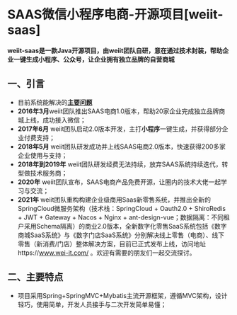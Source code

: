
# SAAS微信小程序电商-开源项目[weiit-saas]

**weiit-saas是一款Java开源项目，由weiit团队自研，意在通过技术封装，帮助企业一键生成小程序、公众号，让企业拥有独立品牌的自营商城**



    
## 一、引言

 -  目前系统能解决的[**主要问题**](https://my.oschina.net/oyxm0/blog/4776398)
 -  **2016年3月**weiit团队推出SAAS电商1.0版本，帮助20家企业完成独立品牌商城上线，成功接入微信；
 -  **2017年6月** weiit团队启动2.0版本开发，主打**小程序**一键生成，并获得部分企业付费支持；
 -  **2018年5月** weiit团队研发成功并上线SAAS电商2.0版本，快速获得200多家企业使用与支持；
 -  **2018年到2019年** weiit团队研发经费无法持续，放弃SAAS系统持续迭代，转型做技术服务商；
 -  **2020年** weiit团队宣布，SAAS电商产品免费开源，让圈内的技术大佬一起学习与交流；
 -  **2021年** weiit团队重构构建企业级商用Saas新零售系统，并推出全新的SpringCloud微服务架构（技术栈：SpringCloud + Oauth2.0 + ShiroRedis + JWT + Gateway + Nacos + Nginx + ant-design-vue；数据隔离：不同租户采用Schema隔离）的商业2.0版本，全新数字化零售SaaS系统包括《数字商城SaaS系统》与《数字门店SaaS系统》分别解决线上零售（电商）、线下零售（新消费/门店）整体解决方案，目前已正式发布上线，访问地址https://www.wei-it.com/ 。欢迎有需要的朋友们一起交流探讨。
 
 

## 二、主要特点

 - 项目采用Spring+SpringMVC+Mybatis主流开源框架，遵循MVC架构，设计轻巧，使用简单，开发人员接手与二次开发简单易懂；



 
 



